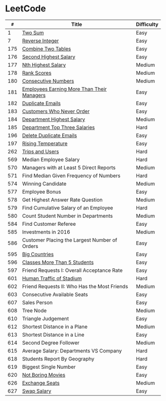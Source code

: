 # LeetCode

`#`   |   Title   |   Difficulty
--- |   --- |   ---
1   |   [Two Sum](1.Two_Sum.md) |   Easy
7   |   [Reverse Integer](7.Reverse_Integer.md) |   Easy
175 |   [Combine Two Tables](database/175.Combine_Two_Tables.md)  |   Easy
176 |   [Second Highest Salary](database/176.Second_Highest_Salary.md)   |   Easy
177 |   [Nth Highest Salary](database/177.Nth_Highest_Salary.md)  |   Medium	
178 |   [Rank Scores](database/178.Rank_Scores.md) |   Medium	
180 |   [Consecutive Numbers](database/180.Consecutive_Numbers.md) |   Medium	
181 |   [Employees Earning More Than Their Managers](database/181.Employees_Earning_More_Than_Their_Managers.md)  |   Easy	
182 |   [Duplicate Emails](database/182.Duplicate_Emails.md)    |   Easy	
183 |   [Customers Who Never Order](database/183.Customers_Who_Never_Order.md)   |   Easy	
184 |   [Department Highest Salary](database/184.Department_Highest_Salary.md)   |   Medium	
185 |   [Department Top Three Salaries](database/185.Department_Top_Three_Salaries.md)   |   Hard	
196 |   [Delete Duplicate Emails](database/196.Delete_Duplicate_Emails.md) |   Easy	
197 |   [Rising Temperature](database/197.Rising_Temperature.md)  |   Easy	
262 |   [Trips and Users](database/262.Trips_and_Users.md) |   Hard	
569 |   Median Employee Salary  |   Hard	
570 |   Managers with at Least 5 Direct Reports |   Medium	
571 |   Find Median Given Frequency of Numbers  |   Hard	
574 |   Winning Candidate   |   Medium	
577 |   Employee Bonus  |   Easy	
578 |   Get Highest Answer Rate Question    |   Medium	
579 |   Find Cumulative Salary of an Employee   |   Hard	
580 |   Count Student Number in Departments |   Medium	
584 |   Find Customer Referee   |   Easy	
585 |   Investments in 2016 |   Medium	
586 |   Customer Placing the Largest Number of Orders   |   Easy	
595 |   [Big Countries](database/595.Big_Countries.md)   |   Easy	
596 |   [Classes More Than 5 Students](database/596.Classes_More_Than_5_Students.md)    |   Easy	
597 |   Friend Requests I: Overall Acceptance Rate  |   Easy	
601 |   [Human Traffic of Stadium](database/601.Human_Traffic_of_Stadium.md)    |   Hard	
602 |   Friend Requests II: Who Has the Most Friends    |   Medium	
603 |   Consecutive Available Seats |   Easy	
607 |   Sales Person    |   Easy	
608 |   Tree Node   |   Medium	
610 |   Triangle Judgement  |   Easy	
612 |   Shortest Distance in a Plane    |   Medium	
613 |   Shortest Distance in a Line |   Easy	
614 |   Second Degree Follower  |   Medium	
615 |   Average Salary: Departments VS Company  |   Hard	
618 |   Students Report By Geography    |   Hard	
619 |   Biggest Single Number   |   Easy	
620 |   [Not Boring Movies](database/620.Not_Boring_Movies.md)   |   Easy	
626 |   [Exchange Seats](database/626.Exchange_Seats.md)  |   Medium	
627 |   [Swap Salary](database/627.Swap_Salary.md) |   Easy	